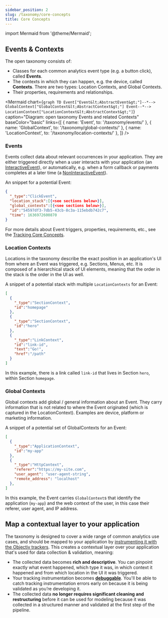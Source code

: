 ```yaml
---
sidebar_position: 2
slug: /taxonomy/core-concepts
title: Core Concepts
---
```


import Mermaid from '@theme/Mermaid';

## Events & Contexts
The open taxonomy consists of:
* Classes for each common analytics event type (e.g. a button click), called **Events**.
* The contexts in which they can happen, e.g. the device, called **Contexts**. There are two types: Location 
  Contexts, and Global Contexts.
* Their properties, requirements and relationships.


<Mermaid chart={`
	graph TD
    Event["Event&lt;AbstractEvent&gt;"]--*--> GlobalContext["GlobalContext&lt;AbstractContext&gt;"]
    Event--*--> LocationContext["LocationContext&lt;AbstractContext&gt;"]
`}
  caption="Diagram: open taxonomy Events and related Contexts" 
  baseColor="basic" 
  links={[
    { name: 'Event', to: '/taxonomy/events/' }, 
    { name: 'GlobalContext', to: '/taxonomy/global-contexts/' }, 
    { name: 'LocationContext', to: '/taxonomy/location-contexts/' }, 
  ]}
/>

### Events
Events collect data about relevant occurrences in your application. They are either triggered directly when a 
user interacts with your application (an [InteractiveEvent](/taxonomy/reference/events/InteractiveEvent.md)), 
or automatically, e.g. when a form callback or payments completes at a later time (a 
[NonInteractiveEvent](/taxonomy/reference/events/NonInteractiveEvent.md)).

An snippet for a potential Event:
```json
{
  "_type":"ClickEvent",
  "location_stack":[{<see sections below>}],
  "global_contexts":[{<see sections below>}],
  "id":"54597df3-7db5-43cb-8c3a-115ebdb742c7",
  "time": 1636972600870
}
```

For more details about Event triggers, properties, requirements, etc., see the 
[Tracking Core Concepts](/tracking/core-concepts/events.md).

### Location Contexts
Locations in the taxonomy describe the exact position in an application's UI from where an Event was 
triggered, e.g. Sections, Menus, etc. It is composed of a hierarchical stack of UI elements, meaning that the 
order in the stack is the order in the UI as well.

A snippet of a potential stack with multiple `LocationContexts` for an Event:

```json
[
  {
    "_type":"SectionContext",
    "id":"homepage"
  },
  {
    "_type":"SectionContext",
    "id":"hero"
  },
  {
    "_type":"LinkContext",
    "id":"link-id",
    "text":"Go!",
    "href":"/path"
  }
]
```

In this example, there is a link called `link-id` that lives in Section `hero`, within Section `homepage`.

### Global Contexts
Global contexts add global / general information about an Event. They carry information that is not related 
to where the Event originated (which is captured in the LocationContext). Examples are device, platform or 
marketing information.

A snippet of a potential set of GlobalContexts for an Event:

```json
[
  {
    "_type":"ApplicationContext",
    "id":"my-app"
  },
  {
    "_type":"HttpContext",
    "referer":"https://my-site.com",
    "user_agent": "user-agent-string",
    "remote_address": "localhost"
  },
]
```

In this example, the Event carries `GlobalContext`s that identify the application (`my-app`) and the web 
context of the user, in this case their referer, user agent, and IP address.


## Map a contextual layer to your application
The taxonomy is designed to cover a wide range of common analytics use cases, and should be mapped to your 
application by [instrumenting it with the Objectiv trackers](/tracking/introduction.md). This creates a 
contextual layer over your application that's used for data collection & validation, meaning:

* The collected data becomes **rich and descriptive**. You can pinpoint exactly what event happened, which 
  type it was, in which context it happened and from which location in the UI it was triggered.
* Your tracking instrumentation becomes [**debuggable**](/tracking/core-concepts/validation.md). You'll be able to catch tracking 
  instrumentation errors early on because it is being validated as you’re developing it.
* The collected data **no longer requires significant cleaning and restructuring** before it can be used for 
  modeling because it was collected in a structured manner and validated at the first step of the pipeline.
